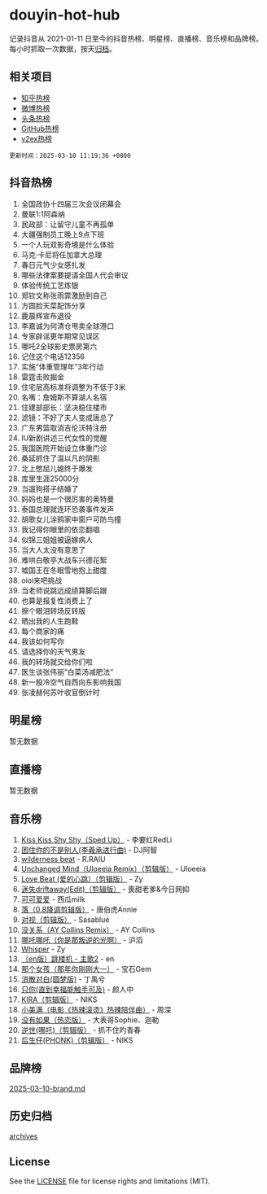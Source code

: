 # douyin-hot-hub

记录抖音从 2021-01-11 日至今的抖音热榜、明星榜、直播榜、音乐榜和品牌榜。每小时抓取一次数据，按天[归档](archives)。

## 相关项目

- [知乎热榜](https://github.com/lonnyzhang423/zhihu-hot-hub)
- [微博热榜](https://github.com/lonnyzhang423/weibo-hot-hub)
- [头条热榜](https://github.com/lonnyzhang423/toutiao-hot-hub)
- [GitHub热榜](https://github.com/lonnyzhang423/github-hot-hub)
- [v2ex热榜](https://github.com/lonnyzhang423/v2ex-hot-hub)


`更新时间：2025-03-10 11:19:36 +0800`

## 抖音热榜

1. 全国政协十四届三次会议闭幕会
1. 曼联1:1阿森纳
1. 民政部：让留守儿童不再孤单
1. 大疆强制员工晚上9点下班
1. 一个人玩双影奇境是什么体验
1. 马克·卡尼将任加拿大总理
1. 春日元气少女感扎发
1. 哪些法律案要提请全国人代会审议
1. 体验传统工艺炼银
1. 郑钦文称张雨霏激励到自己
1. 方圆脸天菜配饰分享
1. 鹿晨辉宣布退役
1. 李嘉诚为何清仓甩卖全球港口
1. 专家辟谣更年期常见误区
1. 哪吒2全球影史票房第六
1. 记住这个电话12356
1. 实施“体重管理年”3年行动
1. 雷霆击败掘金
1. 住宅层高标准将调整为不低于3米
1. 名嘴：詹姆斯不算湖人名宿
1. 住建部部长：坚决稳住楼市
1. 滤镜：不好了夫人变成唐总了
1. 广东男篮取消吉伦沃特注册
1. IU新剧讲述三代女性的觉醒
1. 我国医院开始设立体重门诊
1. 桑延抓住了温以凡的阴影
1. 北上憋屈儿媳终于爆发
1. 库里生涯25000分
1. 当遛狗搭子结婚了
1. 妈妈也是一个很厉害的奥特曼
1. 泰国总理就连环恐袭事件发声
1. 胡歌女儿涂鸦家中窗户可防鸟撞
1. 我记得你眼里的依恋翻唱
1. 似锦三姐姐被逼嫁病人
1. 当大人太没有意思了
1. 难哄白敬亭大战车兴德花絮
1. 嘘国王在冬眠雪地抱上甜度
1. oioi来吧挑战
1. 当老师说跳远成绩算脚后跟
1. 也算是报复性消费上了
1. 擦个眼泪转场反转版
1. 晒出我的人生跑鞋
1. 每个商家的痛
1. 我该如何写你
1. 请选择你的天气男友
1. 我的转场就交给你们啦
1. 医生谈张伟丽“白菜汤减肥法”
1. 新一股冷空气自西向东影响我国
1. 张凌赫何苏叶收官倒计时

## 明星榜

暂无数据

## 直播榜

暂无数据

## 音乐榜

1. [Kiss Kiss Shy Shy（Sped Up）](https://sf3-cdn-tos.douyinstatic.com/obj/tos-cn-ve-2774/oYpXDAeGgQK0zfPaji7iKUixpCXFGILeLGmvYA) - 李要红RedLi
1. [困住你的不是别人(李羲承进行曲)](https://sf3-cdn-tos.douyinstatic.com/obj/tos-cn-ve-2774/okWrrVL1iQGZbfHVeCPAe7IaerYfM2jEQi5mNI) - DJ阿智
1. [wilderness beat](https://sf3-cdn-tos.douyinstatic.com/obj/tos-cn-ve-2774/o0oBmODSFCpfFdLRGzAAFC2ah9AIMEQfAOueVE) - R.RAIU
1. [Unchanged Mind（Uloeeia Remix）（剪辑版）](https://sf3-cdn-tos.douyinstatic.com/obj/tos-cn-ve-2774/oIHYu1YfsziJqmggAqBsXOiiI2Y1QB6I61RsMW) - Uloeeia
1. [Love Beat  (爱的心跳）（剪辑版）](https://sf3-cdn-tos.douyinstatic.com/obj/tos-cn-ve-2774/oUlARwvEINIisZ9nCnKMZiYFGfCCYLtDADDBge) - Zy
1. [迷失driftaway(Edit)（剪辑版）](https://sf3-cdn-tos.douyinstatic.com/obj/tos-cn-ve-2774/ogaa1xGNeFO6FCaMgO8PzzAceEI4fBLDMi15H3) - 喪甜老爹&今日网抑
1. [可可爱爱](https://sf3-cdn-tos.douyinstatic.com/obj/tos-cn-ve-2774/0deb1e75aea643b9927ba26aaafa29dd) - 西瓜milk
1. [落（0.8降调剪辑版）](https://sf3-cdn-tos.douyinstatic.com/obj/tos-cn-ve-2774/ociN0WUv3APijBYr6DUmAHmdkZ5MjM6gIF3iA) - 唐伯虎Annie
1. [对视（剪辑版）](https://sf3-cdn-tos.douyinstatic.com/obj/tos-cn-ve-2774/ogKtIhiB0WfAa18F9z3uWODMtZi2ysB1VuAIsQ) - Sasablue
1. [没关系（AY Collins Remix）](https://sf3-cdn-tos.douyinstatic.com/obj/tos-cn-ve-2774/oIBbI5Ghw4zdUCQMJrDEFaAQilZP3EIDSi7MW) - AY Collins
1. [哪吒哪吒（你是那叛逆的光啊）](https://sf3-cdn-tos.douyinstatic.com/obj/tos-cn-ve-2774/oUkQCgCDnBanFehFEFQDxCQntAOIfp9gyZYFVo) - 沪滔
1. [Whisper](https://sf3-cdn-tos.douyinstatic.com/obj/tos-cn-ve-2774/oEeYKDxIDCFuArkftgkGqCnG7xZtRC2rEMKBQi) - Zy
1. [（en版）跳楼机 - 主歌2](https://sf3-cdn-tos.douyinstatic.com/obj/tos-cn-ve-2774/oklN6GvgQ2L8DpPeaAGf1gPeyKzjXFwHIwoCZv) - en
1. [那个女孩（那年你刚刚大一）](https://sf3-cdn-tos.douyinstatic.com/obj/tos-cn-ve-2774/o4IZw7TlivwiBBBMA2rIgWrGNIrjFroh6bPqQ) - 宝石Gem
1. [消散对白(圆梦版)](https://sf5-hl-cdn-tos.douyinstatic.com/obj/tos-cn-ve-2774/og4jB5I5IizzoZVAAAzWgBMAsMDWoArfwBOiFs) - 丁禹兮
1. [只你(直到幸福能触手可及)](https://sf3-cdn-tos.douyinstatic.com/obj/tos-cn-ve-2774/o0lBkRDzFTeaVSUz3ZZSCBVtZ5DIMQGfgmEAuE) - 颜人中
1. [KIRA（剪辑版）](https://sf6-cdn-tos.douyinstatic.com/obj/tos-cn-ve-2774/o0Bq3TvdHqOfzihWrHyABMociuMA3Inwsbx9Wi) - NIKS
1. [小美满（电影《热辣滚烫》热辣陪伴曲）](https://sf3-cdn-tos.douyinstatic.com/obj/tos-cn-ve-2774/o0GAn2lSgfZIDUgtevCGDQYnFg4CwnrBaxbTZL) - 周深
1. [没有如果（热恋版）](https://sf3-cdn-tos.douyinstatic.com/obj/tos-cn-ve-2774/o4iETqbxIThtCXlBeV0DfAhZsbCFGhagYupnMx) - 大表哥Sophie、迦勒
1. [逆世(哪吒)（剪辑版）](https://sf5-hl-cdn-tos.douyinstatic.com/obj/tos-cn-ve-2774/oMIEZAfEogrLnzfDWMBiZKCWuXIUFLtRDsOFWs) - 抓不住旳青春
1. [后生仔(PHONK)（剪辑版）](https://sf3-cdn-tos.douyinstatic.com/obj/tos-cn-ve-2774/o0TzmfumdQAJ1aGG9F5LfTXIYeGcqYKRPAeFdJ) - NIKS

## 品牌榜

[2025-03-10-brand.md](archives/2025-03-10-brand.md)

## 历史归档

[archives](archives)

## License

See the [LICENSE](LICENSE) file for license rights and limitations (MIT).
